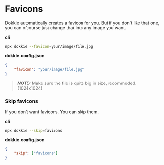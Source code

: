 # Favicons

Dokkie automatically creates a favicon for you. But if you don't like that one, you can ofcourse just
change that into any image you want.

**cli**

```bash
npx dokkie --favicon=your/image/file.jpg
```

**dokkie.config.json**

```json
{
	"favicon": "your/image/file.jpg"
}
```

> **_NOTE:_** Make sure the file is quite big in size; recommeded: (1024x1024)

### Skip favicons

If you don't want favicons. You can skip them.

**cli**

```bash
npx dokkie --skip=favicons
```

**dokkie.config.json**

```json
{
	"skip": ["favicons"]
}
```
